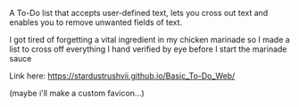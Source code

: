 A To-Do list that accepts user-defined text, lets you cross out text and enables you to remove unwanted fields of text.


I got tired of forgetting a vital ingredient in my chicken marinade so I made a list to cross off everything I hand verified by eye before I start the marinade sauce

Link here: https://stardustrushvii.github.io/Basic_To-Do_Web/

(maybe i'll make a custom favicon...)

